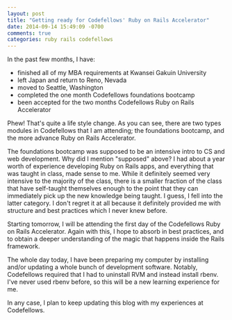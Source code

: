 ```yaml
---
layout: post
title: "Getting ready for Codefellows' Ruby on Rails Accelerator"
date: 2014-09-14 15:49:09 -0700
comments: true
categories: ruby rails codefellows
---
```


In the past few months, I have:

- finished all of my MBA requirements at Kwansei Gakuin University
- left Japan and return to Reno, Nevada
- moved to Seattle, Washington
- completed the one month Codefellows foundations bootcamp
- been accepted for the two months Codefellows Ruby on Rails Accelerator

Phew! That's quite a life style change. As you can see, there are two types modules in Codefellows that I am attending; the foundations bootcamp, and the more advance Ruby on Rails Accelerator.

The foundations bootcamp was supposed to be an intensive intro to CS and web development. Why did I mention "supposed" above? I had about a year worth of experience developing Ruby on Rails apps, and everything that was taught in class, made sense to me. While it definitely seemed very intensive to the majority of the class, there is a smaller fraction of the class that have self-taught themselves enough to the point that they can immediately pick up the new knowledge being taught. I guess, I fell into the latter category. I don't regret it at all because it definitely provided me with structure and best practices which I never knew before.

Starting tomorrow, I will be attending the first day of the Codefellows Ruby on Rails Accelerator. Again with this, I hope to absorb in best practices, and to obtain a deeper understanding of the magic that happens inside the Rails framework.

The whole day today, I have been preparing my computer by installing and/or updating a whole bunch of development software. Notably, Codefellows required that I had to uninstall RVM and instead install rbenv. I've never used rbenv before, so this will be a new learning experience for me.

In any case, I plan to keep updating this blog with my experiences at Codefellows.

